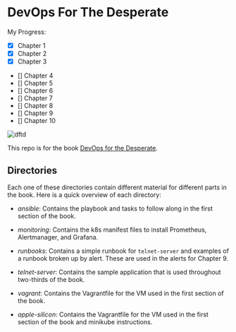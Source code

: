 # DevOps For The Desperate

My Progress:
- [X] Chapter 1
- [X] Chapter 2
- [X] Chapter 3
- [] Chapter 4
- [] Chapter 5
- [] Chapter 6
- [] Chapter 7
- [] Chapter 8
- [] Chapter 9
- [] Chapter 10

![dftd](book-cover.png "Book front cover")

This repo is for the book [DevOps for the Desperate](https://nostarch.com/devops-desperate).

## Directories

Each one of these directories contain different material for different parts in the book.
Here is a quick overview of each directory:

* _ansible_: Contains the playbook and tasks to follow along in the first section of the book.

* _monitoring_: Contains the k8s manifest files to install Prometheus, Alertmanager, and Grafana.

* _runbooks_: Contains a simple runbook for `telnet-server` and examples of a runbook broken up by alert. These are used in the alerts for Chapter 9.

* _telnet-server_: Contains the sample application that is used throughout two-thirds of the book.

* _vagrant_: Contains the Vagrantfile for the VM used in the first section of the book.

* _apple-silicon_: Contains the Vagrantfile for the VM used in the first section of the book and minikube instructions.
